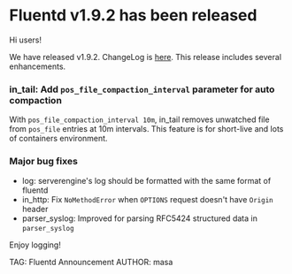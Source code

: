# Fluentd v1.9.2 has been released

Hi users!

We have released v1.9.2. ChangeLog is [here](https://github.com/fluent/fluentd/blob/master/CHANGELOG.md).
This release includes several enhancements.

### in\_tail: Add `pos_file_compaction_interval` parameter for auto compaction

With `pos_file_compaction_interval 10m`, in_tail removes unwatched file from `pos_file` entries
at 10m intervals. This feature is for short-live and lots of containers environment.

### Major bug fixes

- log: serverengine's log should be formatted with the same format of fluentd
- in\_http: Fix `NoMethodError` when `OPTIONS` request doesn't have `Origin` header
- parser\_syslog: Improved for parsing RFC5424 structured data in `parser_syslog`

Enjoy logging!


TAG: Fluentd Announcement
AUTHOR: masa
